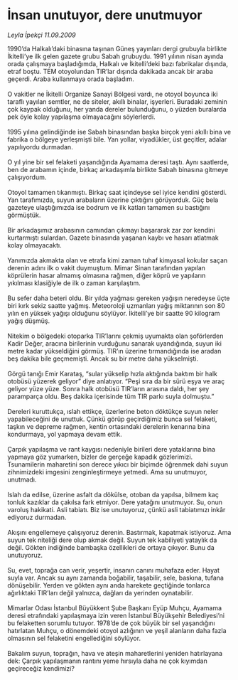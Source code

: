 # İnsan unutuyor, dere unutmuyor

*Leyla İpekçi 11.09.2009*

<div class="taraf_structure_2col_1zq">
<div class="margen_n">



 <p>1990’da Halkalı’daki binasına taşınan Güneş yayınları dergi grubuyla birlikte İkitelli’ye ilk gelen gazete grubu Sabah grubuydu. 1991 yılının nisan ayında orada çalışmaya başladığımda, Halkalı ve İkitelli’deki bazı fabrikalar dışında, etraf boştu. TEM otoyolundan TIR’lar dışında dakikada ancak bir araba geçerdi. Araba kullanmaya orada başladım. <br/><br/>O vakitler ne İkitelli Organize Sanayi Bölgesi vardı, ne otoyol boyunca iki taraflı yayılan semtler, ne de siteler, akıllı binalar, işyerleri. Buradaki zeminin çok kaypak olduğunu, her yanda dereler bulunduğunu, o yüzden buralarda pek öyle kolay yapılaşma olmayacağını söylerlerdi. <br/><br/>1995 yılına gelindiğinde ise Sabah binasından başka birçok yeni akıllı bina ve fabrika o bölgeye yerleşmişti bile. Yan yollar, viyadükler, üst geçitler, adalar yapılıyordu durmadan. <br/><br/>O yıl yine bir sel felaketi yaşandığında Ayamama deresi taştı. Aynı saatlerde, ben de arabamın içinde, birkaç arkadaşımla birlikte Sabah binasına gitmeye çalışıyordum. <br/><br/>Otoyol tamamen tıkanmıştı. Birkaç saat içindeyse sel iyice kendini gösterdi. Yan tarafımızda, suyun arabaların üzerine çıktığını görüyorduk. Güç bela gazeteye ulaştığımızda ise bodrum ve ilk katları tamamen su bastığını görmüştük. <br/><br/>Bir arkadaşımız arabasının camından çıkmayı başararak zar zor kendini kurtarmıştı sulardan. Gazete binasında yaşanan kaybı ve hasarı atlatmak kolay olmayacaktı. <br/><br/>Yanımızda akmakta olan ve etrafa kimi zaman tuhaf kimyasal kokular saçan derenin adını ilk o vakit duymuştum. Mimar Sinan tarafından yapılan köprülerin hasar almamış olmasına rağmen, diğer köprü ve yapıların yıkılması klasiğiyle de ilk o zaman karşılaştım. <br/><br/>Bu sefer daha beteri oldu. Bir yılda yağması gereken yağışın neredeyse üçte biri kırk sekiz saatte yağmış. Meteoroloji uzmanları yağış miktarının son 80 yılın en yüksek yağışı olduğunu söylüyor. İkitelli’ye bir saatte 90 kilogram yağış düşmüş. <br/><br/>Nitekim o bölgedeki otoparka TIR’larını çekmiş uyumakta olan şoförlerden Kadir Değer, aracına birilerinin vurduğunu sanarak uyandığında, suyun iki metre kadar yükseldiğini görmüş. TIR’ın üzerine tırmandığında ise aradan beş dakika bile geçmemişti. Ancak su bir metre daha yükselmişti. <br/><br/>Görgü tanığı Emir Karataş, “sular yükselip hızla aktığında baktım bir halk otobüsü yüzerek geliyor” diye anlatıyor. “Peşi sıra da bir sürü eşya ve araç geliyor yüze yüze. Sonra halk otobüsü TIR’ların arasına daldı, her şey paramparça oldu. Beş dakika içerisinde tüm TIR parkı suyla dolmuştu.” <br/><br/>Dereleri kuruttukça, ıslah ettikçe, üzerlerine beton döktükçe suyun neler yapabileceğini de unuttuk. Çünkü görüp geçirdiğimiz bunca sel felaketi, taşkın ve depreme rağmen, kentin ortasındaki derelerin kenarına bina kondurmaya, yol yapmaya devam ettik. <br/><br/>Çarpık yapılaşma ve rant kaygısı nedeniyle birileri dere yataklarına bina yapmaya göz yumarken, bizler de gerçeğe kapadık gözlerimizi. Tsunamilerin maharetini son derece yıkıcı bir biçimde öğrenmek dahi suyun zihnimizdeki imgesini zenginleştirmeye yetmedi. Ama su unutmuyor, unutmadı. <br/><br/>Islah da edilse, üzerine asfalt da dökülse, otoban da yapılsa, bilmem kaç tonluk kazıklar da çakılsa fark etmiyor. Dere yatağını unutmuyor. Su, onun varoluş hakikati. Asli tabiatı. Biz ise unutuyoruz, çünkü asli tabiatımızı inkâr ediyoruz durmadan. <br/><br/>Akışını engellemeye çalışıyoruz derenin. Bastırmak, kapatmak istiyoruz. Ama suyun tek niteliği dere olup akmak değil. Suyun tek kabiliyeti yataylık da değil. Gökten indiğinde bambaşka özellikleri de ortaya çıkıyor. Bunu da unutuyoruz. <br/><br/>Su, evet, toprağa can verir, yeşertir, insanın canını muhafaza eder. Hayat suyla var. Ancak su aynı zamanda boğabilir, taşabilir, sele, baskına, tufana dönüşebilir. Yerden ve gökten aynı anda harekete geçtiğinde tonlarca ağırlıktaki TIR’ları değil yalnızca, dağları da yerinden oynatabilir. <br/><br/>Mimarlar Odası İstanbul Büyükkent Şube Başkanı Eyüp Muhçu, Ayamama deresi etrafındaki yapılaşmaya izin veren İstanbul Büyükşehir Belediyesi’ni bu felaketten sorumlu tutuyor. 1978’de de çok büyük bir sel yaşandığını hatırlatan Muhçu, o dönemdeki otoyol azlığının ve yeşil alanların daha fazla olmasının sel felaketini engellediğini söylüyor. <br/><br/>Bakalım suyun, toprağın, hava ve ateşin maharetlerini yeniden hatırlayana dek: Çarpık yapılaşmanın rantını yeme hırsıyla daha ne çok kıyımdan geçireceğiz kendimizi?</p>
<br/>
<br/>
<br/>



<br/>


<div id="taraf_not">
</div>

</div>


</div>

